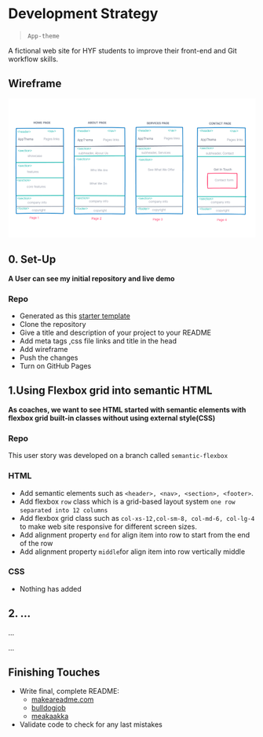 # Development Strategy

> `App-theme`

A fictional web site for HYF students to improve their front-end and Git workflow skills.

## Wireframe

![wireframe](wireframe/wireframe-week-2.png)

## 0. Set-Up

__A User can see my initial repository and live demo__

### Repo

- Generated as this [starter template](https://github.com/HackYourFutureBelgium/w3-validation-template)
- Clone the repository
- Give a title and description of your project to your README
- Add meta tags ,css file links and title in the head
- Add wireframe
- Push the changes
- Turn on GitHub Pages

## 1.Using Flexbox grid into semantic HTML

__As coaches, we want to see HTML started with semantic elements with flexbox grid built-in classes without using external style(CSS)__

### Repo

This user story was developed on a branch called `semantic-flexbox`

### HTML

- Add semantic elements such as `<header>, <nav>, <section>, <footer>`.
- Add flexbox `row` class which  is a grid-based layout system `one row separated into 12 columns`
- Add flexbox grid class such as `col-xs-12,col-sm-8, col-md-6, col-lg-4` to make web site responsive for different screen sizes.
- Add alignment property `end` for align item into row to start from the end of the row
- Add alignment property `middle`for align item into row  vertically middle

### CSS

- Nothing has added 

## 2. ...

...

...

## Finishing Touches

- Write final, complete README:
  - [makeareadme.com](https://www.makeareadme.com/)
  - [bulldogjob](https://bulldogjob.com/news/449-how-to-write-a-good-readme-for-your-github-project)
  - [meakaakka](https://medium.com/@meakaakka/a-beginners-guide-to-writing-a-kickass-readme-7ac01da88ab3)
- Validate code to check for any last mistakes
